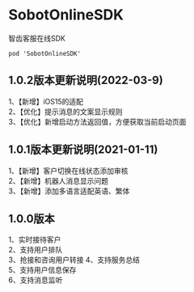 # SobotOnlineSDK
智齿客服在线SDK

```
pod 'SobotOnlineSDK'

```

## 1.0.2版本更新说明(2022-03-9)

1、【新增】iOS15的适配  
2、【优化】提示消息的文案显示规则  
3、【优化】新增启动方法返回值，方便获取当前启动页面    
 


## 1.0.1版本更新说明(2021-01-11)
1、【新增】客户切换在线状态添加审核   
2、【新增】机器人消息显示问题   
3、【新增】添加多语言适配英语、繁体

## 1.0.0版本
1、实时接待客户      
2、支持用户排队    
3、抢接和咨询用户转接
4、支持服务总结    
5、支持用户信息保存  
6、支持消息监听       
